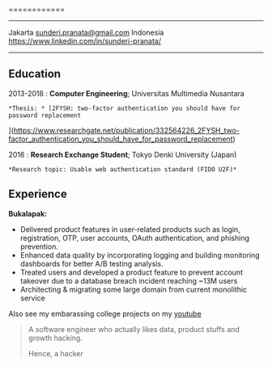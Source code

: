 ============

-------------------     --------------------------------------------------------
Jakarta                                                sunderi.pranata@gmail.com
Indonesia                           https://www.linkedin.com/in/sunderi-pranata/
-------------------     --------------------------------------------------------

Education
---------

2013-2018
:   **Computer Engineering**; Universitas Multimedia Nusantara

    *Thesis: * [2FYSH: two-factor authentication you should have for password replacement
](https://www.researchgate.net/publication/332564226_2FYSH_two-factor_authentication_you_should_have_for_password_replacement)

2016
:   **Research Exchange Student**; Tokyo Denki University (Japan)

    *Research topic: Usable web authentication standard (FIDO U2F)*

Experience
----------

**Bukalapak:**

* Delivered product features in user-related products such as login, registration, OTP, user accounts, OAuth authentication, and phishing prevention.
* Enhanced data quality by incorporating logging and building monitoring dashboards for better A/B testing analysis.
* Treated users and developed a product feature to prevent account takeover due to a database breach incident reaching ~13M users
* Architecting & migrating some large domain from current monolithic service


Also see my embarassing college projects on my [youtube](https://www.youtube.com/channel/UCgKXDlkL4KGXS38Obvxnygw)

> A software engineer who actually likes data, product stuffs and growth hacking.
>
> Hence, a hacker
